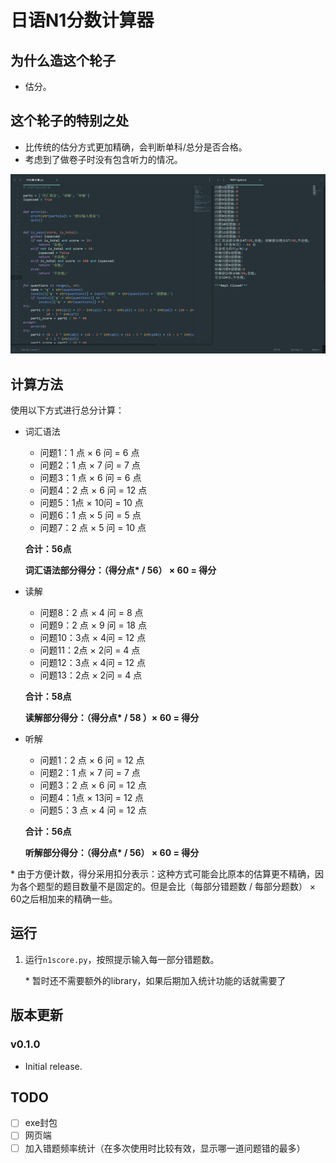 # 日语N1分数计算器

## 为什么造这个轮子

* 估分。

## 这个轮子的特别之处

* 比传统的估分方式更加精确，会判断单科/总分是否合格。
* 考虑到了做卷子时没有包含听力的情况。

![Demo](https://github.com/Mark9804/Japanese-n1-score-calc/raw/master/src/demo.png)

## 计算方法

使用以下方式进行总分计算：
* 词汇语法
    * 问题1：1 点 × 6 问 =  6  点
    * 问题2：1 点 × 7 问 =  7  点
    * 问题3：1 点 × 6 问 =  6  点
    * 问题4：2 点 × 6 问 = 12 点
    * 问题5：1点 × 10问 = 10 点
    * 问题6：1 点 × 5 问 =  5  点
    * 问题7：2 点 × 5 问 = 10 点
    
    **合计：56点**
    
    **词汇语法部分得分：（得分点\* / 56） × 60 = 得分**
    
* 读解

    * 问题8：2 点 × 4 问 =  8  点
    * 问题9：2 点 × 9 问 = 18 点
    * 问题10：3点 × 4问 = 12 点
    * 问题11：2点 × 2问 =  4  点
    * 问题12：3点 × 4问 = 12 点
    * 问题13：2点 × 2问 =  4  点

    **合计：58点**

    **读解部分得分：（得分点\* / 58 ）× 60 = 得分**

* 听解

    * 问题1：2 点 × 6 问 = 12 点
    * 问题2：1 点 × 7 问 =  7  点
    * 问题3：2 点 × 6 问 = 12 点
    * 问题4：1点 × 13问 = 12 点
    * 问题5：3 点 × 4 问 = 12 点

    **合计：56点**

    **听解部分得分：（得分点\* / 56） × 60 = 得分**

\* 由于方便计数，得分采用扣分表示：这种方式可能会比原本的估算更不精确，因为各个题型的题目数量不是固定的。但是会比（每部分错题数 / 每部分题数） × 60之后相加来的精确一些。

## 运行

1. 运行`n1score.py`，按照提示输入每一部分错题数。

   \* 暂时还不需要额外的library，如果后期加入统计功能的话就需要了

## 版本更新

### v0.1.0

* Initial release.

## TODO

- [ ] exe封包
- [ ] 网页端
- [ ] 加入错题频率统计（在多次使用时比较有效，显示哪一道问题错的最多）
